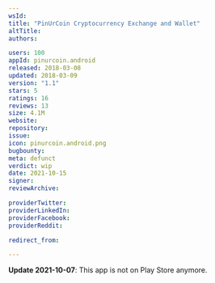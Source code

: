 ```yaml
---
wsId: 
title: "PinUrCoin Cryptocurrency Exchange and Wallet"
altTitle: 
authors:

users: 100
appId: pinurcoin.android
released: 2018-03-08
updated: 2018-03-09
version: "1.1"
stars: 5
ratings: 16
reviews: 13
size: 4.1M
website: 
repository: 
issue: 
icon: pinurcoin.android.png
bugbounty: 
meta: defunct
verdict: wip
date: 2021-10-15
signer: 
reviewArchive:

providerTwitter: 
providerLinkedIn: 
providerFacebook: 
providerReddit: 

redirect_from:

---
```


**Update 2021-10-07**: This app is not on Play Store anymore.


